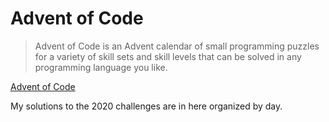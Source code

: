 # Advent of Code

> Advent of Code is an Advent calendar of small programming puzzles for a variety of skill sets and skill levels that can be solved in any programming language you like.

[Advent of Code](https://adventofcode.com/)

My solutions to the 2020 challenges are in here organized by day. 